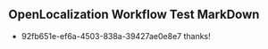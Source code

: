 ## OpenLocalization Workflow Test MarkDown
* 92fb651e-ef6a-4503-838a-39427ae0e8e7 thanks!

<!--HONumber=Jul16_HO3-->


